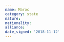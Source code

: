 ```yaml
---
name: Maroc
category: state
nature: 
nationality: 
alliance: 
date_signed: '2018-11-12'
---
```

    